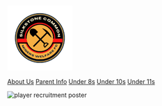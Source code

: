 <img src="silkstone common fc logo.png" 
     alt="logo"
     width="150" 
     height="150" />

<a href="https://henrygtalentshows.ml/about-us">About Us</a>
<a href="https://henrygtalentshows.ml/parent-info">Parent Info</a>
<a href="https://henrygtalentshows.ml/under-8s">Under 8s</a>
<a href="https://henrygtalentshows.ml/under-10s">Under 10s</a>
<a href="https://henrygtalentshows.ml/under-11s">Under 11s</a>

<img src="Silkstone common.png" 
     alt="player recruitment poster"
     width="500" />
